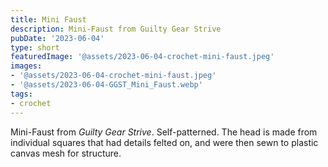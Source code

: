 ```yaml
---
title: Mini Faust
description: Mini-Faust from Guilty Gear Strive
pubDate: '2023-06-04'
type: short
featuredImage: '@assets/2023-06-04-crochet-mini-faust.jpeg'
images:
- '@assets/2023-06-04-crochet-mini-faust.jpeg'
- '@assets/2023-06-04-GGST_Mini_Faust.webp'
tags:
- crochet
---
```

Mini-Faust from *Guilty Gear Strive*. Self-patterned. The head is made
from individual squares that had details felted on, and were then sewn to plastic
canvas mesh for structure.